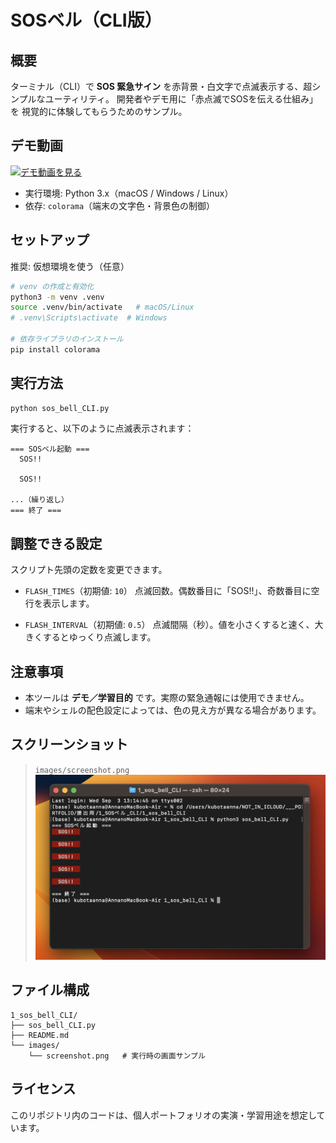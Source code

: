 # SOSベル（CLI版）

##  概要
ターミナル（CLI）で **SOS 緊急サイン** を赤背景・白文字で点滅表示する、超シンプルなユーティリティ。
開発者やデモ用に「赤点滅でSOSを伝える仕組み」を 視覚的に体験してもらうためのサンプル。

## デモ動画
[![デモ動画を見る](https://img.youtube.com/vi/FdvcAs6GrUc/0.jpg)](https://www.youtube.com/watch?v=FdvcAs6GrUc)

- 実行環境: Python 3.x（macOS / Windows / Linux）
- 依存: `colorama`（端末の文字色・背景色の制御）


## セットアップ
推奨: 仮想環境を使う（任意）

```bash
# venv の作成と有効化
python3 -m venv .venv
source .venv/bin/activate   # macOS/Linux
# .venv\Scripts\activate  # Windows

# 依存ライブラリのインストール
pip install colorama
```


##  実行方法
```bash
python sos_bell_CLI.py
```

実行すると、以下のように点滅表示されます：

```
=== SOSベル起動 ===
  SOS!!  
         
  SOS!!  
         
...（繰り返し）
=== 終了 ===
```


## 調整できる設定
スクリプト先頭の定数を変更できます。

- `FLASH_TIMES`（初期値: `10`）  点滅回数。偶数番目に「SOS!!」、奇数番目に空行を表示します。

- `FLASH_INTERVAL`（初期値: `0.5`）  点滅間隔（秒）。値を小さくすると速く、大きくするとゆっくり点滅します。


## 注意事項
- 本ツールは **デモ／学習目的** です。実際の緊急通報には使用できません。  
- 端末やシェルの配色設定によっては、色の見え方が異なる場合があります。


## スクリーンショット
> `images/screenshot.png` 
![screenshot](images/screenshot.png)


## ファイル構成
```
1_sos_bell_CLI/
├── sos_bell_CLI.py
├── README.md
└── images/
    └── screenshot.png   # 実行時の画面サンプル
```

## ライセンス
このリポジトリ内のコードは、個人ポートフォリオの実演・学習用途を想定しています。
